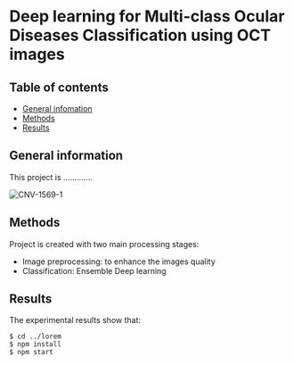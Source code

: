 # Deep learning for Multi-class Ocular Diseases Classification using OCT images 
## Table of contents
* [General infomation](#general-information)
* [Methods](#Methods)
* [Results](#Results)

## General information
This project is .............

![CNV-1569-1](https://user-images.githubusercontent.com/43255391/169264815-5c3ba14d-e6a6-43d8-896a-c05faf85f376.jpeg)
	
## Methods
Project is created with two main processing stages:
* Image preprocessing: to enhance the images quality 
* Classification: Ensemble Deep learning  
	
## Results
The experimental results show that:

```
$ cd ../lorem
$ npm install
$ npm start
```
